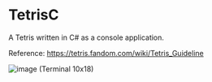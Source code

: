 # TetrisC
A Tetris written in C# as a console application.

Reference: https://tetris.fandom.com/wiki/Tetris_Guideline

![image](https://user-images.githubusercontent.com/35856442/163674696-1dd2d77c-0cf7-4673-88f8-24ece45a9f06.png)
(Terminal 10x18)
